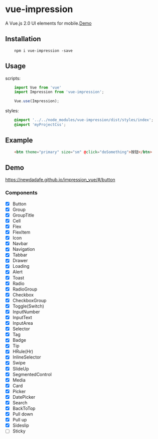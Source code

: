 # vue-impression
A Vue.js 2.0 UI elements for mobile.[Demo](https://newdadafe.github.io/impression_vue/#/button)

## Installation
```shell
    npm i vue-impression -save
```

## Usage
scripts:
```javascript
    import Vue from 'vue'
    import Impression from 'vue-impression';

    Vue.use(Impression);
```

styles:
```scss
    @import '../../node_modules/vue-impression/dist/styles/index';
    @import 'myProjectCss';
```

## Example
```html
    <btn theme="primary" size="sm" @click="doSomething">按钮</btn>
```


## Demo

https://newdadafe.github.io/impression_vue/#/button

### Components

 - [x] Button
 - [x] Group
 - [x] GroupTitle
 - [x] Cell
 - [x] Flex
 - [x] FlexItem
 - [x] Icon
 - [x] Navbar
 - [x] Navigation
 - [x] Tabbar
 - [x] Drawer
 - [x] Loading
 - [x] Alert
 - [x] Toast
 - [x] Radio
 - [x] RadioGroup
 - [x] Checkbox
 - [x] CheckboxGroup
 - [x] Toggle(Switch)
 - [x] InputNumber
 - [x] InputText
 - [x] InputArea
 - [x] Selector
 - [x] Tag
 - [x] Badge
 - [x] Tip
 - [x] HRule(Hr)
 - [x] InlineSelector
 - [x] Swipe
 - [x] SlideUp
 - [x] SegmentedControl
 - [x] Media
 - [x] Card
 - [x] Picker
 - [x] DatePicker
 - [x] Search
 - [x] BackToTop
 - [x] Pull down
 - [x] Pull up
 - [x] Sideslip
 - [ ] Sticky
